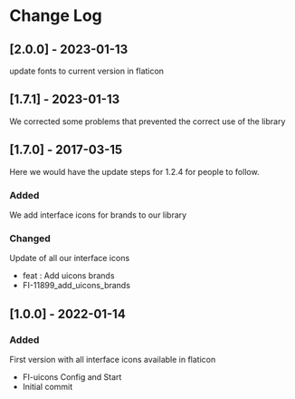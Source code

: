 # Change Log

## [2.0.0] - 2023-01-13
update fonts to current version in flaticon 

## [1.7.1] - 2023-01-13

We corrected some problems that prevented the correct use of the library

## [1.7.0] - 2017-03-15

Here we would have the update steps for 1.2.4 for people to follow.

### Added

We add interface icons for brands to our library

### Changed

Update of all our interface icons

- feat : Add uicons brands
- FI-11899_add_uicons_brands

## [1.0.0] - 2022-01-14

### Added

First version with all interface icons available in flaticon

- FI-uicons Config and Start
- Initial commit
